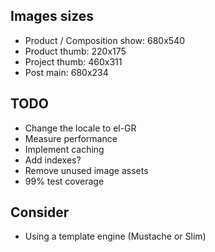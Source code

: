 Images sizes
------------------
* Product / Composition show:  680x540
* Product thumb: 220x175
* Project thumb: 460x311
* Post main: 680x234

TODO
------------------------
* Change the locale to el-GR
* Measure performance
* Implement caching
* Add indexes?
* Remove unused image assets
* 99% test coverage

Consider
--------------------
* Using a template engine (Mustache or Slim)